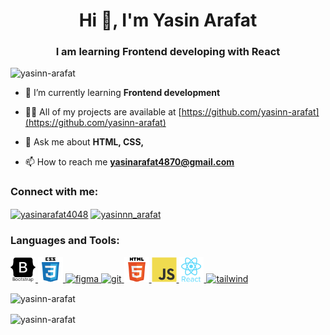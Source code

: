 <h1 align="center">Hi 👋, I'm Yasin Arafat</h1>
<h3 align="center">I am learning Frontend developing with React</h3>

<p align="left"> <img src="https://komarev.com/ghpvc/?username=yasinn-arafat&label=Profile%20views&color=0e75b6&style=flat" alt="yasinn-arafat" /> </p>

- 🌱 I’m currently learning **Frontend development**

- 👨‍💻 All of my projects are available at [https://github.com/yasinn-arafat](https://github.com/yasinn-arafat)

- 💬 Ask me about **HTML, CSS,**

- 📫 How to reach me **yasinarafat4870@gmail.com**

<h3 align="left">Connect with me:</h3>
<p align="left">
<a href="https://fb.com/yasinarafat4048" target="blank"><img align="center" src="https://raw.githubusercontent.com/rahuldkjain/github-profile-readme-generator/master/src/images/icons/Social/facebook.svg" alt="yasinarafat4048" height="30" width="40" /></a>
<a href="https://instagram.com/yasinnn_arafat" target="blank"><img align="center" src="https://raw.githubusercontent.com/rahuldkjain/github-profile-readme-generator/master/src/images/icons/Social/instagram.svg" alt="yasinnn_arafat" height="30" width="40" /></a>
</p>

<h3 align="left">Languages and Tools:</h3>
<p align="left"> <a href="https://getbootstrap.com" target="_blank" rel="noreferrer"> <img src="https://raw.githubusercontent.com/devicons/devicon/master/icons/bootstrap/bootstrap-plain-wordmark.svg" alt="bootstrap" width="40" height="40"/> </a> <a href="https://www.w3schools.com/css/" target="_blank" rel="noreferrer"> <img src="https://raw.githubusercontent.com/devicons/devicon/master/icons/css3/css3-original-wordmark.svg" alt="css3" width="40" height="40"/> </a> <a href="https://www.figma.com/" target="_blank" rel="noreferrer"> <img src="https://www.vectorlogo.zone/logos/figma/figma-icon.svg" alt="figma" width="40" height="40"/> </a> <a href="https://git-scm.com/" target="_blank" rel="noreferrer"> <img src="https://www.vectorlogo.zone/logos/git-scm/git-scm-icon.svg" alt="git" width="40" height="40"/> </a> <a href="https://www.w3.org/html/" target="_blank" rel="noreferrer"> <img src="https://raw.githubusercontent.com/devicons/devicon/master/icons/html5/html5-original-wordmark.svg" alt="html5" width="40" height="40"/> </a> <a href="https://developer.mozilla.org/en-US/docs/Web/JavaScript" target="_blank" rel="noreferrer"> <img src="https://raw.githubusercontent.com/devicons/devicon/master/icons/javascript/javascript-original.svg" alt="javascript" width="40" height="40"/> </a> <a href="https://reactjs.org/" target="_blank" rel="noreferrer"> <img src="https://raw.githubusercontent.com/devicons/devicon/master/icons/react/react-original-wordmark.svg" alt="react" width="40" height="40"/> </a> <a href="https://tailwindcss.com/" target="_blank" rel="noreferrer"> <img src="https://www.vectorlogo.zone/logos/tailwindcss/tailwindcss-icon.svg" alt="tailwind" width="40" height="40"/> </a> </p>

<p><img align="center" src="https://github-readme-stats.vercel.app/api/top-langs?username=yasinn-arafat&show_icons=true&locale=en&layout=compact" alt="yasinn-arafat" /></p>

<p><img align="center" src="https://github-readme-streak-stats.herokuapp.com/?user=yasinn-arafat&" alt="yasinn-arafat" /></p>
